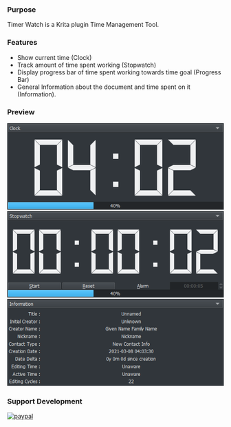 ### Purpose

Timer Watch is a Krita plugin Time Management Tool.

### Features

* Show current time (Clock)
* Track amount of time spent working (Stopwatch)
* Display progress bar of time spent working towards time goal (Progress Bar)
* General Information about the document and time spent on it (Information).


### Preview
![Picture](https://raw.githubusercontent.com/EyeOdin/timer_watch/master/timer_watch/Previews/clock.png)
![Picture](https://raw.githubusercontent.com/EyeOdin/timer_watch/master/timer_watch/Previews/stopwatch.png)
![Picture](https://raw.githubusercontent.com/EyeOdin/timer_watch/master/timer_watch/Previews/information.png)

### Support Development
[![paypal](https://pics.paypal.com/00/s/OTMwYjc1OTUtYjJjNC00MTdmLTlmMDItYjEyOGI1NTJlOTAx/file.PNG "Donation Link")](https://www.paypal.com/donate/?hosted_button_id=9FARNUYBC9R3J)

